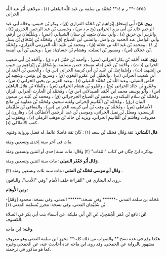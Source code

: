٥٢٥٥ -** ر م ٤:** مُحَمَّد بن سلمة بن عَبد اللَّه الباهلي (١) ، مولاهم، أَبُو عبد اللَّه الحراني.

**روى عَنْ:** أَبِي إسحاق إِبْرَاهِيم بْن مُحَمَّد الفزاري (ق) ، وبكر بْن خنيس، وخاله أبي عَبد الرحيم خالد بْن أَبي يزيد الحراني (بخ م د س) ، وخصيف بْن عبد الرحمن الجزري (٤) ، والزبير ابن خريق (د) ، وأبي سنان سَعِيد بْن سنان الشيباني (عس) ، وسُلَيْمان بن أرقم، وأبي الواصل عبد الحميد بن واصل، والمثنى ابن الصباح (ق) ، ومُحَمَّد بْن إِسْحَاق بْن يسار (ر ٤) ، ومحمد بْن عَبد الله بن علاثة (ق) ، ومحمد بْن عُبَيد اللَّه العرزمي الفزاري، ومُحَمَّد بْن عجلان (س) ، ومسور بْن الصلت، وهشام بْن حسان(د س) ، ويحيى بْن أَبي أنيسة.

**رَوَى عَنه:** أَحْمَد بْن بكار الحراني (سي) ، وأحمد بْن حَنْبَل (م د ق) ، وأَحْمَد بْن أَبي شعيب الحراني (د ت) ، وأَحْمَد بْن عُمَر إمام مسجد حصن مسلمة، وإِسْحَاق بْن إِبْرَاهِيم بن حبيب بن الشهيد (ت) ، وإِسْمَاعِيل بْن عُبَيد بْن أَبي كريمة الحراني (س ق) ، والحسن بْن أَحْمَد بْن أَبي شعيب الحراني (ت) ، والخليل ابن عَمْرو البغوي (ق) ، وسريج بْن يونس، وسَعِيد بْن حَفْص النفيلي، وعبد اللَّه بْن مُحَمَّد النفيلي (د) ، وعبد العزيز بن يحيى الحراني (د س) ، وعَمْرو بْن خالد الحراني (بخ) ، وعَمْرو بْن هشام الحراني (س) ، والعلاء بْن هلال الباهلي (س) ، وأَبُو يوسف محمد ابن أَحْمَد الصيدلاني (س ق) ، ومُحَمَّد بْن الحارث الحراني البزاز، ومُحَمَّد بْن سلام البيكندي، ومحمد بْن الصباح الجرجرائي (ق) ، ومحمد بْن عُبَيد بن ميمون التبان (رق) ، ومُحَمَّد بْن الْقَاسِمِ الحراني ولقبه سحيم، ومُحَمَّد بْن معاوية بْن مالج الأنماطي (س) ، ومُحَمَّد بْن وهب بْن أَبي كريمه الحراني (س) ، والمعافي بْن سُلَيْمان الرسعني، ومعلل بْن نفيل الحراني، وموسى بْن عبد الرحمن الأنطاكي (د) ، وهارون بْن معروف، وهاشم بْن الْقَاسِمِ الحراني، ويزيد بْن خالد بْن موهب الرملي (د) ، ويعقوب بْن كعب الأنطاكي (د) .

**قال النَّسَائي:** ثقة.وَقَال مُحَمَّد بْن سعد (١) : كَانَ ثقة فاضلا عالما، له فضل ورواية وفتوى.

مات في آخر سنة إحدى وتسعين ومئة.

وذكره ابنُ حِبَّان في كتاب "الثقات" (٢) وَقَال: مات سنة إحدى أو اثنتين وتسعين ومئة.

**وَقَال أَبُو جَعْفَر النفيلي:** مات سنة اثنتين وتسعين ومئة.

**وَقَال أبو موسى مُحَمَّد بْن المثنى:** مات سنة ثلاث وتسعين ومئة (٣) .

روى له البخاري في "القراءة خلف الأمام "وفي "الأدب"، والباقون.

**ومن الأَوهام:**

-[وَهْمٌ] مُحَمَّد بن سلمة المدني -****** وفي نسخة:****** العدني. وفي نسخة: محمود بْن سُلَيْمان العدني. وفي نسخة: محرز بْنسلمة المدني (١) .

**عَن:** نافع بْن عُمَر الْجُمَحِيِّ، عَنِ ابْنِ أَبي مليكة، عن أسماء بنت أبي بكر في الصلاة الكسوف.

**وعَنه:** ابن ماجه.

هكذا وقع في عدة نسخ.** والصواب من ذلك كله:** محرز ابن سلمة العدني وهو معروف مشهور بالرواية عن الجمحي. وقد روى ابن ماجه عدة أحاديث عنه، عن الجمحي وغيره كما هو مذكور في ترجمته.